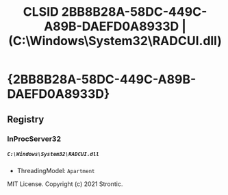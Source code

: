 ﻿---
title: "CLSID 2BB8B28A-58DC-449C-A89B-DAEFD0A8933D | (C:\\Windows\\System32\\RADCUI.dll)"
excerpt: What is COM-Object CLSID 2BB8B28A-58DC-449C-A89B-DAEFD0A8933D?
---

# {2BB8B28A-58DC-449C-A89B-DAEFD0A8933D}


## Registry


### InProcServer32

##### `C:\Windows\System32\RADCUI.dll`
* ThreadingModel: `Apartment`

MIT License. Copyright (c) 2021 Strontic.


